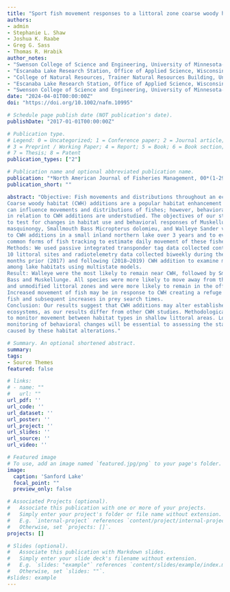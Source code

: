 ```yaml
---
title: "Sport fish movement responses to a littoral zone coarse woody habitat addition"
authors:
- admin
- Stephanie L. Shaw
- Joshua K. Raabe 
- Greg G. Sass
- Thomas R. Hrabik
author_notes:
- "Swenson College of Science and Engineering, University of Minnesota-Duluth, 1035 Kirby Drive, Swenson Science Building, Duluth, Minnesota, 55812"
- "Escanaba Lake Research Station, Office of Applied Science, Wisconsin Department of Natural Resources, 3110 Trout Lake Station Drive, Boulder Junction, Wisconsin, 54512"
- "College of Natural Resources, Trainer Natural Resources Building, University of Wisconsin-Stevens Point, 800 Reserve Street, Stevens Point, Wisconsin, 54481"
- "Escanaba Lake Research Station, Office of Applied Science, Wisconsin Department of Natural Resources, 3110 Trout Lake Station Drive, Boulder Junction, Wisconsin, 54512"
- "Swenson College of Science and Engineering, University of Minnesota-Duluth, 1035 Kirby Drive, Swenson Science Building, Duluth, Minnesota, 55812"
date: "2024-04-01T00:00:00Z"
doi: "https://doi.org/10.1002/nafm.10995"

# Schedule page publish date (NOT publication's date).
publishDate: "2017-01-01T00:00:00Z"

# Publication type.
# Legend: 0 = Uncategorized; 1 = Conference paper; 2 = Journal article;
# 3 = Preprint / Working Paper; 4 = Report; 5 = Book; 6 = Book section;
# 7 = Thesis; 8 = Patent
publication_types: ["2"]

# Publication name and optional abbreviated publication name.
publication: "*North American Journal of Fisheries Management, 00*(1-29)"
publication_short: ""

abstract: "Objective: Fish movements and distributions throughout an ecosystem are important for understanding ecological interactions, conservation, and management.
Coarse woody habitat (CWH) additions are a popular habitat enhancement tool that
can influence movements and distributions of fishes; however, behavioral responses
in relation to CWH additions are understudied. The objectives of our study were
to test for changes in habitat use and behavioral responses of Muskellunge Esox
masquinongy, Smallmouth Bass Micropterus dolomieu, and Walleye Sander vitreus
to CWH additions in a small inland northern lake over 3 years and to evaluate two
common forms of fish tracking to estimate daily movement of these fishes.
Methods: We used passive integrated transponder tag data collected continuously at
10 littoral sites and radiotelemetry data collected biweekly during the summer–fall
months prior (2017) and following (2018–2019) CWH addition to examine movement behaviors and estimate daily probability of movement for the three species
among lake habitats using multistate models.
Result: Walleye were the most likely to remain near CWH, followed by Smallmouth
Bass and Muskellunge. All species were more likely to move away from the modified
and unmodified littoral zones and were more likely to remain in the offshore zone.
Increased movement of fish may be in response to CWH creating a refuge for forage
fish and subsequent increases in prey search times.
Conclusion: Our results suggest that CWH additions may alter established speciesspecific annual movements, distributions, and habitat use to differing degrees in
ecosystems, as our results differ from other CWH studies. Methodologically, radiotagging was most effective for offshore tracking but most labor intensive. Novel passive integrated transponder arrays (less labor intensive once installed) worked well
to monitor movement between habitat types in shallow littoral areas. Long-term
monitoring of behavioral changes will be essential to assessing the stability changes
caused by these habitat alterations."

# Summary. An optional shortened abstract.
summary:  
tags:
- Source Themes
featured: false

# links:
# - name: ""
#   url: ""
url_pdf: ''
url_code: ''
url_dataset: ''
url_poster: ''
url_project: ''
url_slides: ''
url_source: ''
url_video: ''

# Featured image
# To use, add an image named `featured.jpg/png` to your page's folder. 
image:
  caption: 'Sanford Lake'
  focal_point: ""
  preview_only: false

# Associated Projects (optional).
#   Associate this publication with one or more of your projects.
#   Simply enter your project's folder or file name without extension.
#   E.g. `internal-project` references `content/project/internal-project/index.md`.
#   Otherwise, set `projects: []`.
projects: []

# Slides (optional).
#   Associate this publication with Markdown slides.
#   Simply enter your slide deck's filename without extension.
#   E.g. `slides: "example"` references `content/slides/example/index.md`.
#   Otherwise, set `slides: ""`.
#slides: example
---
```


